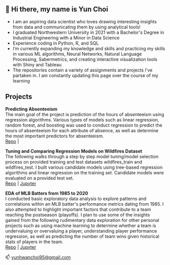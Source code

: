 ## 👋 Hi there, my name is Yun Choi

- I am an aspiring data scientist who loves drawing interesting insights from data and communicating them by using analytical tools!
- I graduated Northwestern University in 2021 with a Bachelor's Degree in Industrial Engineering with a Minor in Data Science
- Experience coding in Python, R, and SQL
- I’m currently expanding my knowledge and skills and practicing my skills in various ML algorithms, Neural Networks, Natural Language Processing, Sabermetrics, and creating interactive visualization tools with Shiny and Tableau
- The repositories contain a variety of assignments and projects I've partaken in. I am constantly updating this page over the course of my learning

## Projects

**Predicting Absenteeism**\
The main goal of the project is prediction of the hours of absenteeism using regression algorithms. Various types of models such as linear regression, random forest, and boosting was used to conduct regression to predict the hours of absenteeism for each attribute of absence, as well as determine the most important predictors for absenteeism.\
[Repo](https://github.com/yunhwanchoi/predicting_absenteeism) | 

**Tuning and Comparing Regression Models on Wildfires Dataset**\
The following walks through a step by step model tuning/model selection process on provided training and test datasets wildfires_train and wildfires_test. I built various candidate models using tree-based regression algorithms and linear regression on the training set. Candidate models were evaluated on a provided test set.\
[Repo](https://github.com/yunhwanchoi/wildfire_regression) | [Jupyter](https://github.com/yunhwanchoi/wildfire_regression/blob/main/Tuning%20and%20Comparing%20Models%20on%20Wildfires%20Dataset.ipynb)

**EDA of MLB Batters from 1985 to 2020**\
I conducted basic exploratory data analysis to explore patterns and correlations within an MLB batter's performance metrics dating from 1985. I also attempted to highlight important factors that contribute to a team reaching the postseason (playoffs). I plan to use some of the insights gained from the following rudimentary data exploration for other personal projects such as using machine learning to determine whether a team is undervaluing or overvaluing a player, understanding player performance regression, as well as predicting the number of team wins given historical stats of players in the team.\
[Repo](https://github.com/yunhwanchoi/mlb_salaries_eda) | [Jupyter](https://github.com/yunhwanchoi/mlb_salaries_eda/blob/main/EDA%20MLB%20Batters.ipynb)


📫 yunhwanchoi95@gmail.com

<!---
yunhwanchoi/yunhwanchoi is a ✨ special ✨ repository because its `README.md` (this file) appears on your GitHub profile.
You can click the Preview link to take a look at your changes.
--->
